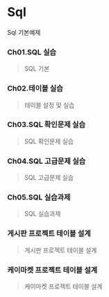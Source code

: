 # Sql
Sql 기본예제

### Ch01.SQL 실습
> SQL 기본

### Ch02.테이블 실습
> 테이블 설정 및 실습

### Ch03.SQL 확인문제 실습
> SQL 확인문제 실습

### Ch04.SQL 고급문제 실습
> SQL 고급문제 실습

### Ch05.SQL 실습과제
> SQL 실습과제

### 게시판 프로젝트 테이블 설계
> 게시판 프로젝트 테이블 설계

### 케이마켓 프로젝트 테이블 설계
> 케이마켓 프로젝트 테이블 설계
